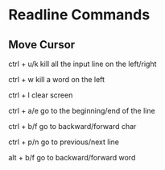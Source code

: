 # Readline Commands

## Move Cursor

ctrl + u/k   kill all the input line on the left/right

ctrl + w     kill a word on the left

ctrl + l     clear screen

ctrl + a/e    go to the beginning/end of the line

ctrl + b/f    go to backward/forward char

ctrl + p/n   go to previous/next line

alt + b/f    go to backward/forward word

